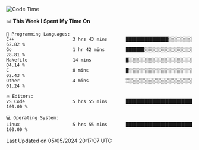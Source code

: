 
<!--START_SECTION:waka-->
![Code Time](http://img.shields.io/badge/Code%20Time-550%20hrs%207%20mins-blue)

📊 **This Week I Spent My Time On** 

```text
💬 Programming Languages: 
C++                      3 hrs 43 mins       ████████████████░░░░░░░░░   62.82 % 
Go                       1 hr 42 mins        ███████░░░░░░░░░░░░░░░░░░   28.81 % 
Makefile                 14 mins             █░░░░░░░░░░░░░░░░░░░░░░░░   04.14 % 
C                        8 mins              █░░░░░░░░░░░░░░░░░░░░░░░░   02.43 % 
Other                    4 mins              ░░░░░░░░░░░░░░░░░░░░░░░░░   01.24 % 

🔥 Editors: 
VS Code                  5 hrs 55 mins       █████████████████████████   100.00 % 

💻 Operating System: 
Linux                    5 hrs 55 mins       █████████████████████████   100.00 % 
```


 Last Updated on 05/05/2024 20:17:07 UTC
<!--END_SECTION:waka-->
